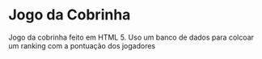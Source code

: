 # Jogo da Cobrinha #
Jogo da cobrinha feito em HTML 5.
Uso um banco de dados para colcoar um ranking com a pontuação dos jogadores
